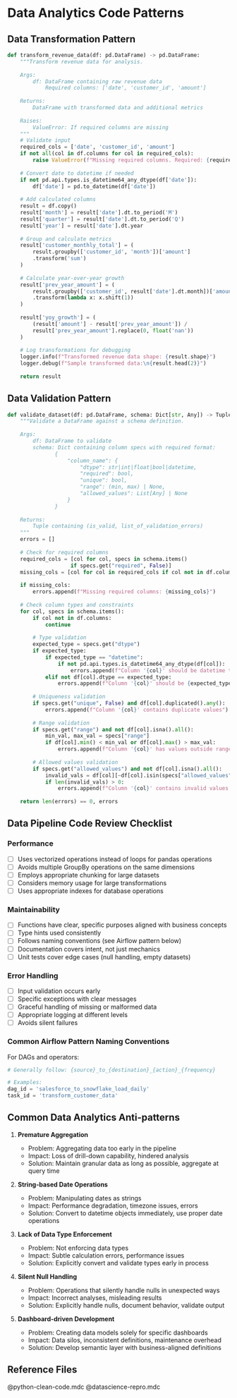 # Data Analytics Code Patterns

## Data Transformation Pattern

```python
def transform_revenue_data(df: pd.DataFrame) -> pd.DataFrame:
    """Transform revenue data for analysis.
    
    Args:
        df: DataFrame containing raw revenue data
            Required columns: ['date', 'customer_id', 'amount']
            
    Returns:
        DataFrame with transformed data and additional metrics
        
    Raises:
        ValueError: If required columns are missing
    """
    # Validate input
    required_cols = ['date', 'customer_id', 'amount']
    if not all(col in df.columns for col in required_cols):
        raise ValueError(f"Missing required columns. Required: {required_cols}")
        
    # Convert date to datetime if needed
    if not pd.api.types.is_datetime64_any_dtype(df['date']):
        df['date'] = pd.to_datetime(df['date'])
        
    # Add calculated columns
    result = df.copy()
    result['month'] = result['date'].dt.to_period('M')
    result['quarter'] = result['date'].dt.to_period('Q')
    result['year'] = result['date'].dt.year
    
    # Group and calculate metrics
    result['customer_monthly_total'] = (
        result.groupby(['customer_id', 'month'])['amount']
        .transform('sum')
    )
    
    # Calculate year-over-year growth
    result['prev_year_amount'] = (
        result.groupby(['customer_id', result['date'].dt.month])['amount']
        .transform(lambda x: x.shift(1))
    )
    
    result['yoy_growth'] = (
        (result['amount'] - result['prev_year_amount']) / 
        result['prev_year_amount'].replace(0, float('nan'))
    )
    
    # Log transformations for debugging
    logger.info(f"Transformed revenue data shape: {result.shape}")
    logger.debug(f"Sample transformed data:\n{result.head(2)}")
    
    return result
```

## Data Validation Pattern

```python
def validate_dataset(df: pd.DataFrame, schema: Dict[str, Any]) -> Tuple[bool, List[str]]:
    """Validate a DataFrame against a schema definition.
    
    Args:
        df: DataFrame to validate
        schema: Dict containing column specs with required format:
               {
                   "column_name": {
                       "dtype": str|int|float|bool|datetime,
                       "required": bool,
                       "unique": bool,
                       "range": (min, max) | None,
                       "allowed_values": List[Any] | None
                   }
               }
            
    Returns:
        Tuple containing (is_valid, list_of_validation_errors)
    """
    errors = []
    
    # Check for required columns
    required_cols = [col for col, specs in schema.items() 
                    if specs.get("required", False)]
    missing_cols = [col for col in required_cols if col not in df.columns]
    
    if missing_cols:
        errors.append(f"Missing required columns: {missing_cols}")
    
    # Check column types and constraints
    for col, specs in schema.items():
        if col not in df.columns:
            continue
            
        # Type validation
        expected_type = specs.get("dtype")
        if expected_type:
            if expected_type == "datetime":
                if not pd.api.types.is_datetime64_any_dtype(df[col]):
                    errors.append(f"Column '{col}' should be datetime type")
            elif not df[col].dtype == expected_type:
                errors.append(f"Column '{col}' should be {expected_type} type")
        
        # Uniqueness validation
        if specs.get("unique", False) and df[col].duplicated().any():
            errors.append(f"Column '{col}' contains duplicate values")
            
        # Range validation
        if specs.get("range") and not df[col].isna().all():
            min_val, max_val = specs["range"]
            if df[col].min() < min_val or df[col].max() > max_val:
                errors.append(f"Column '{col}' has values outside range {specs['range']}")
                
        # Allowed values validation
        if specs.get("allowed_values") and not df[col].isna().all():
            invalid_vals = df[col][~df[col].isin(specs["allowed_values"])].unique()
            if len(invalid_vals) > 0:
                errors.append(f"Column '{col}' contains invalid values: {invalid_vals}")
    
    return len(errors) == 0, errors
```

## Data Pipeline Code Review Checklist

### Performance
- [ ] Uses vectorized operations instead of loops for pandas operations
- [ ] Avoids multiple GroupBy operations on the same dimensions
- [ ] Employs appropriate chunking for large datasets
- [ ] Considers memory usage for large transformations
- [ ] Uses appropriate indexes for database operations

### Maintainability
- [ ] Functions have clear, specific purposes aligned with business concepts
- [ ] Type hints used consistently
- [ ] Follows naming conventions (see Airflow pattern below)
- [ ] Documentation covers intent, not just mechanics
- [ ] Unit tests cover edge cases (null handling, empty datasets)

### Error Handling
- [ ] Input validation occurs early
- [ ] Specific exceptions with clear messages
- [ ] Graceful handling of missing or malformed data
- [ ] Appropriate logging at different levels
- [ ] Avoids silent failures

### Common Airflow Pattern Naming Conventions

For DAGs and operators:
```python
# Generally follow: {source}_to_{destination}_{action}_{frequency}

# Examples:
dag_id = 'salesforce_to_snowflake_load_daily'
task_id = 'transform_customer_data'
```

## Common Data Analytics Anti-patterns

1. **Premature Aggregation**
   - Problem: Aggregating data too early in the pipeline
   - Impact: Loss of drill-down capability, hindered analysis
   - Solution: Maintain granular data as long as possible, aggregate at query time

2. **String-based Date Operations**
   - Problem: Manipulating dates as strings
   - Impact: Performance degradation, timezone issues, errors
   - Solution: Convert to datetime objects immediately, use proper date operations

3. **Lack of Data Type Enforcement**
   - Problem: Not enforcing data types 
   - Impact: Subtle calculation errors, performance issues
   - Solution: Explicitly convert and validate types early in process

4. **Silent Null Handling**
   - Problem: Operations that silently handle nulls in unexpected ways
   - Impact: Incorrect analyses, misleading results
   - Solution: Explicitly handle nulls, document behavior, validate output

5. **Dashboard-driven Development**
   - Problem: Creating data models solely for specific dashboards
   - Impact: Data silos, inconsistent definitions, maintenance overhead
   - Solution: Develop semantic layer with business-aligned definitions

## Reference Files
@python-clean-code.mdc
@datascience-repro.mdc

